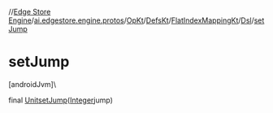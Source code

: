 //[Edge Store Engine](../../../../../../index.md)/[ai.edgestore.engine.protos](../../../../index.md)/[OpKt](../../../index.md)/[DefsKt](../../index.md)/[FlatIndexMappingKt](../index.md)/[Dsl](index.md)/[setJump](set-jump.md)

# setJump

[androidJvm]\

final [Unit](https://kotlinlang.org/api/latest/jvm/stdlib/kotlin/-unit/index.html)[setJump](set-jump.md)([Integer](https://developer.android.com/reference/kotlin/java/lang/Integer.html)jump)

